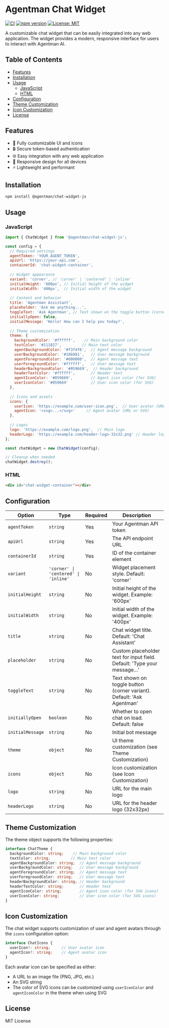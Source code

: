 # Agentman Chat Widget

[![CI](https://github.com/Agentman-ai/chat-widget-js/actions/workflows/ci.yml/badge.svg)](https://github.com/Agentman-ai/chat-widget-js/actions/workflows/ci.yml)
[![npm version](https://badge.fury.io/js/%40agentman%2Fchat-widget-js.svg)](https://badge.fury.io/js/%40agentman%2Fchat-widget-js)
[![License: MIT](https://img.shields.io/badge/License-MIT-yellow.svg)](https://opensource.org/licenses/MIT)

A customizable chat widget that can be easily integrated into any web application. The widget provides a modern, responsive interface for users to interact with Agentman AI.

## Table of Contents
- [Features](#features)
- [Installation](#installation)
- [Usage](#usage)
  - [JavaScript](#javascript)
  - [HTML](#html)
- [Configuration](#configuration)
- [Theme Customization](#theme-customization)
- [Icon Customization](#icon-customization)
- [License](#license)

## Features

- 🎨 Fully customizable UI and icons
- 🔒 Secure token-based authentication
- 🌐 Easy integration with any web application
- 📱 Responsive design for all devices
- ⚡ Lightweight and performant

## Installation

```bash
npm install @agentman/chat-widget-js
```

## Usage

### JavaScript

```javascript
import { ChatWidget } from '@agentman/chat-widget-js';

const config = {
  // Required settings
  agentToken: 'YOUR_AGENT_TOKEN',
  apiUrl: 'https://your-api.com',
  containerId: 'chat-widget-container',
  
  // Widget appearance
  variant: 'corner', // 'corner' | 'centered' | 'inline'
  initialHeight: '600px', // Initial height of the widget
  initialWidth: '400px',  // Initial width of the widget
  
  // Content and behavior
  title: 'Agentman Assistant',
  placeholder: 'Ask me anything...',
  toggleText: 'Ask Agentman', // Text shown on the toggle button (corner variant)
  initiallyOpen: false,
  initialMessage: 'Hello! How can I help you today?',
  
  // Theme customization
  theme: {
    backgroundColor: '#ffffff',    // Main background color
    textColor: '#111827',         // Main text color
    agentBackgroundColor: '#f3f4f6',  // Agent message background
    userBackgroundColor: '#10b981',   // User message background
    agentForegroundColor: '#000000',  // Agent message text
    userForegroundColor: '#ffffff',   // User message text
    headerBackgroundColor: '#059669',  // Header background
    headerTextColor: '#ffffff',       // Header text
    agentIconColor: '#059669',        // Agent icon color (for SVG)
    userIconColor: '#059669'          // User icon color (for SVG)
  },
  
  // Icons and assets
  icons: {
    userIcon: 'https://example.com/user-icon.png',  // User avatar (URL or SVG)
    agentIcon: '<svg>...</svg>'     // Agent avatar (URL or SVG)
  },
  
  // Logos
  logo: 'https://example.com/logo.png',  // Main logo
  headerLogo: 'https://example.com/header-logo-32x32.png' // Header logo (32x32px)
};

const chatWidget = new ChatWidget(config);

// Cleanup when needed
chatWidget.destroy();
```

### HTML

```html
<div id="chat-widget-container"></div>
```

## Configuration

| Option | Type | Required | Description |
|--------|------|----------|-------------|
| `agentToken` | `string` | Yes | Your Agentman API token |
| `apiUrl` | `string` | Yes | The API endpoint URL |
| `containerId` | `string` | Yes | ID of the container element |
| `variant` | `'corner' \| 'centered' \| 'inline'` | No | Widget placement style. Default: 'corner' |
| `initialHeight` | `string` | No | Initial height of the widget. Example: '600px' |
| `initialWidth` | `string` | No | Initial width of the widget. Example: '400px' |
| `title` | `string` | No | Chat widget title. Default: 'Chat Assistant' |
| `placeholder` | `string` | No | Custom placeholder text for input field. Default: 'Type your message...' |
| `toggleText` | `string` | No | Text shown on toggle button (corner variant). Default: 'Ask Agentman' |
| `initiallyOpen` | `boolean` | No | Whether to open chat on load. Default: false |
| `initialMessage` | `string` | No | Initial bot message |
| `theme` | `object` | No | UI theme customization (see Theme Customization) |
| `icons` | `object` | No | Icon customization (see Icon Customization) |
| `logo` | `string` | No | URL for the main logo |
| `headerLogo` | `string` | No | URL for the header logo (32x32px) |

## Theme Customization

The theme object supports the following properties:

```typescript
interface ChatTheme {
  backgroundColor: string;    // Main background color
  textColor: string;         // Main text color
  agentBackgroundColor: string;  // Agent message background
  userBackgroundColor: string;   // User message background
  agentForegroundColor: string;  // Agent message text
  userForegroundColor: string;   // User message text
  headerBackgroundColor: string; // Header background
  headerTextColor: string;       // Header text
  agentIconColor: string;        // Agent icon color (for SVG icons)
  userIconColor: string;         // User icon color (for SVG icons)
}
```

## Icon Customization

The chat widget supports customization of user and agent avatars through the `icons` configuration option:

```typescript
interface ChatIcons {
  userIcon?: string;     // User avatar icon
  agentIcon?: string;    // Agent avatar icon
}
```

Each avatar icon can be specified as either:
- A URL to an image file (PNG, JPG, etc.)
- An SVG string
- The color of SVG icons can be customized using `userIconColor` and `agentIconColor` in the theme when using SVG

## License

MIT License
